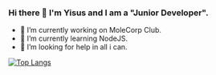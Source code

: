 ### Hi there 👋 I'm Yisus and I am a "Junior Developer".

- 🔭 I’m currently working on MoleCorp Club.
- 🌱 I’m currently learning NodeJS.
- 🤔 I’m looking for help in all i can.

[![Top Langs](https://github-readme-stats.vercel.app/api/top-langs/?username=YisusOnDev&layout=compact)](https://github.com/anuraghazra/github-readme-stats)
